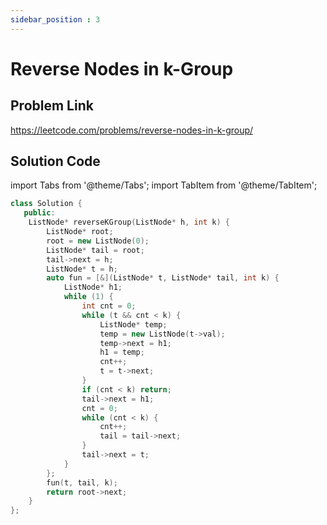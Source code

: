 ```yaml
---
sidebar_position : 3
---
```


# Reverse Nodes in k-Group

## Problem Link
https://leetcode.com/problems/reverse-nodes-in-k-group/
## Solution Code

import Tabs from '@theme/Tabs';
import TabItem from '@theme/TabItem';

<Tabs>
<TabItem value="cpp" label="C++">

```cpp
class Solution {
   public:
    ListNode* reverseKGroup(ListNode* h, int k) {
        ListNode* root;
        root = new ListNode(0);
        ListNode* tail = root;
        tail->next = h;
        ListNode* t = h;
        auto fun = [&](ListNode* t, ListNode* tail, int k) {
            ListNode* h1;
            while (1) {
                int cnt = 0;
                while (t && cnt < k) {
                    ListNode* temp;
                    temp = new ListNode(t->val);
                    temp->next = h1;
                    h1 = temp;
                    cnt++;
                    t = t->next;
                }
                if (cnt < k) return;
                tail->next = h1;
                cnt = 0;
                while (cnt < k) {
                    cnt++;
                    tail = tail->next;
                }
                tail->next = t;
            }
        };
        fun(t, tail, k);
        return root->next;
    }
};
```
</TabItem>
</Tabs>

